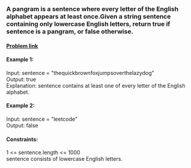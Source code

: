 ### A pangram is a sentence where every letter of the English alphabet appears at least once.Given a string sentence containing only lowercase English letters, return true if sentence is a pangram, or false otherwise.
#### [Problem link](https://leetcode.com/problems/check-if-the-sentence-is-pangram/)

#### Example 1:  
  
Input: sentence = "thequickbrownfoxjumpsoverthelazydog"  
Output: true  
Explanation: sentence contains at least one of every letter of the English alphabet.  
#### Example 2:   
Input: sentence = "leetcode"  
Output: false  

#### Constraints:  
1 <= sentence.length <= 1000  
sentence consists of lowercase English letters.  
